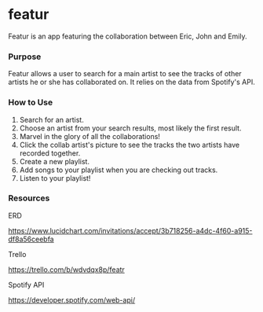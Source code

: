 # featur

Featur is an app featuring the collaboration between Eric, John and Emily.

### Purpose
Featur allows a user to search for a main artist to see the tracks of other artists he or she has collaborated on. It relies on the data from Spotify's API.

### How to Use
1. Search for an artist.
2. Choose an artist from your search results, most likely the first result.
3. Marvel in the glory of all the collaborations!
3. Click the collab artist's picture to see the tracks the two artists have recorded together.
4. Create a new playlist. 
5. Add songs to your playlist when you are checking out tracks.
6. Listen to your playlist!

### Resources
ERD

https://www.lucidchart.com/invitations/accept/3b718256-a4dc-4f60-a915-df8a56ceebfa

Trello

https://trello.com/b/wdvdqx8p/featr

Spotify API

https://developer.spotify.com/web-api/




